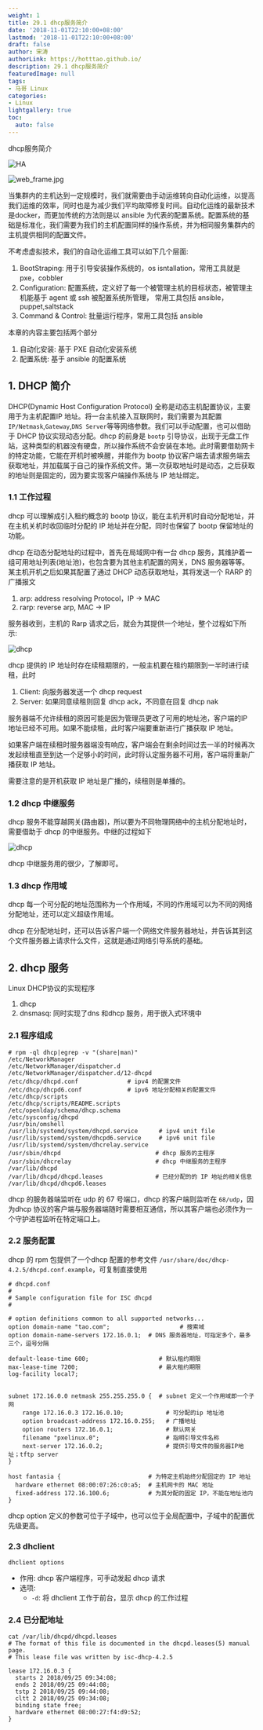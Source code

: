 ```yaml
---
weight: 1
title: 29.1 dhcp服务简介
date: '2018-11-01T22:10:00+08:00'
lastmod: '2018-11-01T22:10:00+08:00'
draft: false
author: 宋涛
authorLink: https://hotttao.github.io/
description: 29.1 dhcp服务简介
featuredImage: null
tags:
- 马哥 Linux
categories:
- Linux
lightgallery: true
toc:
  auto: false
---
```


dhcp服务简介

![HA](/images/linux_mt/linux_ansible.jpg)
<!-- more -->

![web_frame.jpg](/images/linux_mt/web_frame.jpg)

当集群内的主机达到一定规模时，我们就需要由手动运维转向自动化运维，以提高我们运维的效率，同时也是为减少我们平均故障修复时间。自动化运维的最新技术是docker，而更加传统的方法则是以 ansible 为代表的配置系统。配置系统的基础是标准化，我们需要为我们的主机配置同样的操作系统，并为相同服务集群内的主机提供相同的配置文件。

不考虑虚拟技术，我们的自动化运维工具可以如下几个层面:
1. BootStraping: 用于引导安装操作系统的，os isntallation，常用工具就是 pxe，cobbler
2. Configuration: 配置系统，定义好了每一个被管理主机的目标状态，被管理主机能基于 agent 或 ssh 被配置系统所管理， 常用工具包括 ansible，puppet,saltstack
3. Command & Control: 批量运行程序，常用工具包括 ansible

本章的内容主要包括两个部分
1. 自动化安装: 基于 PXE 自动化安装系统
2. 配置系统: 基于 ansible 的配置系统


## 1. DHCP 简介
DHCP(Dynamic Host Configuration Protocol) 全称是动态主机配置协议，主要用于为主机配置IP 地址。将一台主机接入互联网时，我们需要为其配置 `IP/Netmask`,`Gateway`,`DNS Server`等等网络参数。我们可以手动配置，也可以借助于 DHCP 协议实现动态分配。dhcp 的前身是 `bootp` 引导协议，出现于无盘工作站，这种类型的机器没有硬盘，所以操作系统不会安装在本地。此时需要借助网卡的特定功能，它能在开机时被唤醒，并能作为 bootp 协议客户端去请求服务端去获取地址，并加载属于自己的操作系统文件。第一次获取地址时是动态，之后获取的地址则是固定的，因为要实现客户端操作系统与 IP 地址绑定。

### 1.1  工作过程
dhcp 可以理解成引入租约概念的 bootp 协议，能在主机开机时自动分配地址，并在主机关机时收回临时分配的 IP 地址并在分配，同时也保留了 bootp 保留地址的功能。

dhcp 在动态分配地址的过程中，首先在局域网中有一台 dhcp 服务，其维护着一组可用地址列表(地址池)，也包含要为其他主机配置的网关，DNS 服务器等等。某主机开机之后如果其配置了通过 DHCP 动态获取地址，其将发送一个 RARP 的广播报文
1. arp: address resolving Protocol，IP -> MAC
2. rarp: reverse arp, MAC -> IP

服务器收到，主机的 Rarp 请求之后，就会为其提供一个地址，整个过程如下所示:

![dhcp](/images/linux_mt/dhcp_get.jpg)


dhcp 提供的 IP 地址时存在续租期限的，一般主机要在租约期限到一半时进行续租，此时
1. Client: 向服务器发送一个 dhcp request
2. Server: 如果同意续租则回复 dhcp ack，不同意在回复 dhcp nak

服务器端不允许续租的原因可能是因为管理员更改了可用的地址池，客户端的IP 地址已经不可用。如果不能续租，此时客户端要重新进行广播获取 IP 地址。

如果客户端在续租时服务器端没有响应，客户端会在剩余时间过去一半的时候再次发起续租直至到达一个足够小的时间，此时将认定服务器不可用，客户端将重新广播获取 IP 地址。

需要注意的是开机获取 IP 地址是广播的，续租则是单播的。

### 1.2 dhcp 中继服务
dhcp 服务不能穿越网关(路由器)，所以要为不同物理网络中的主机分配地址时，需要借助于 dhcp 的中继服务。中继的过程如下

![dhcp](/images/linux_mt/dhcp_deply.jpg)

dhcp 中继服务用的很少，了解即可。

### 1.3 dhcp 作用域
dhcp 每一个可分配的地址范围称为一个作用域，不同的作用域可以为不同的网络分配地址，还可以定义超级作用域。

dhcp 在分配地址时，还可以告诉客户端一个网络文件服务器地址，并告诉其到这个文件服务器上请求什么文件，这就是通过网络引导系统的基础。

## 2. dhcp 服务
Linux DHCP协议的实现程序
1. dhcp
2. dnsmasq: 同时实现了dns 和dhcp 服务，用于嵌入式环境中

### 2.1 程序组成
```
# rpm -ql dhcp|egrep -v "(share|man)"
/etc/NetworkManager
/etc/NetworkManager/dispatcher.d
/etc/NetworkManager/dispatcher.d/12-dhcpd
/etc/dhcp/dhcpd.conf              # ipv4 的配置文件
/etc/dhcp/dhcpd6.conf             # ipv6 地址分配相关的配置文件
/etc/dhcp/scripts
/etc/dhcp/scripts/README.scripts
/etc/openldap/schema/dhcp.schema
/etc/sysconfig/dhcpd
/usr/bin/omshell
/usr/lib/systemd/system/dhcpd.service      # ipv4 unit file
/usr/lib/systemd/system/dhcpd6.service     # ipv6 unit file
/usr/lib/systemd/system/dhcrelay.service
/usr/sbin/dhcpd                           # dhcp 服务的主程序
/usr/sbin/dhcrelay                        # dhcp 中继服务的主程序
/var/lib/dhcpd
/var/lib/dhcpd/dhcpd.leases               # 已经分配的的 IP 地址的相关信息
/var/lib/dhcpd/dhcpd6.leases
```

dhcp 的服务器端监听在 udp 的 67 号端口，dhcp 的客户端则监听在 `68/udp`，因为dhcp 协议的客户端与服务器端随时需要相互通信，所以其客户端也必须作为一个守护进程监听在特定端口上。

### 2.2 服务配置
dhcp 的 rpm 包提供了一个dhcp 配置的参考文件 `/usr/share/doc/dhcp-4.2.5/dhcpd.conf.example`，可复制直接使用

```
# dhcpd.conf
#
# Sample configuration file for ISC dhcpd
#

# option definitions common to all supported networks...
option domain-name "tao.com";                    # 搜索域
option domain-name-servers 172.16.0.1;  # DNS 服务器地址，可指定多个，最多三个，逗号分隔

default-lease-time 600;                    # 默认租约期限
max-lease-time 7200;                       # 最大租约期限
log-facility local7;


subnet 172.16.0.0 netmask 255.255.255.0 {  # subnet 定义一个作用域即一个子网
	range 172.16.0.3 172.16.0.10;            # 可分配的ip 地址池
	option broadcast-address 172.16.0.255;   # 广播地址
	option routers 172.16.0.1;               # 默认网关
	filename "pxelinux.0";                   # 指明引导文件名称
	next-server 172.16.0.2;                  # 提供引导文件的服务器IP地址；tftp server
}

host fantasia {                         # 为特定主机始终分配固定的 IP 地址
  hardware ethernet 08:00:07:26:c0:a5;  # 主机网卡的 MAC 地址
  fixed-address 172.16.100.6;           # 为其分配的固定 IP，不能在地址池内
}
```

dhcp option 定义的参数可位于子域中，也可以位于全局配置中，子域中的配置优先级更高。

### 2.3 dhclient
`dhclient options`
- 作用: dhcp 客户端程序，可手动发起 dhcp 请求
- 选项:
  - `-d`: 将 dhclient 工作于前台，显示 dhcp 的工作过程

### 2.4 已分配地址
```
cat /var/lib/dhcpd/dhcpd.leases
# The format of this file is documented in the dhcpd.leases(5) manual page.
# This lease file was written by isc-dhcp-4.2.5

lease 172.16.0.3 {
  starts 2 2018/09/25 09:34:08;
  ends 2 2018/09/25 09:44:08;
  tstp 2 2018/09/25 09:44:08;
  cltt 2 2018/09/25 09:34:08;
  binding state free;
  hardware ethernet 08:00:27:f4:d9:52;
}

```
